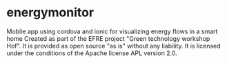 # energymonitor
Mobile app using cordova and ionic for visualizing energy flows in a smart home
Created as part of the EFRE project "Green technology workshop Hof".
It is provided as open source "as is" without any liability.
It is licensed under the conditions of the Apache license APL version 2.0.
